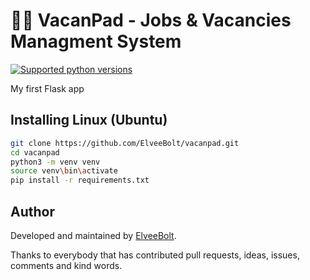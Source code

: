 # 👨‍💻 VacanPad - Jobs & Vacancies Managment System 
[![Supported python versions](https://img.shields.io/badge/python-3.10-blue)](https://www.python.org/downloads/)

My first Flask app

## Installing Linux (Ubuntu)
```bash
git clone https://github.com/ElveeBolt/vacanpad.git
cd vacanpad
python3 -m venv venv
source venv\bin\activate
pip install -r requirements.txt
```

## Author
Developed and maintained by [ElveeBolt](https://github.com/ElveeBolt).

Thanks to everybody that has contributed pull requests, ideas, issues, comments and kind words.